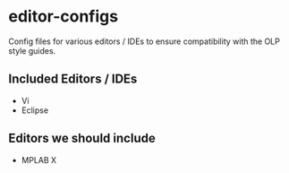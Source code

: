 # editor-configs
Config files for various editors / IDEs to ensure compatibility with the OLP style guides.

## Included Editors / IDEs

* Vi
* Eclipse

## Editors we should include

* MPLAB X
